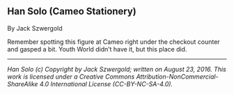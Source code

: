 ## Han Solo (Cameo Stationery)

By Jack Szwergold

Remember spotting this figure at Cameo right under the checkout counter and gasped a bit. Youth World didn’t have it, but this place did.

***

*Han Solo (c) Copyright by Jack Szwergold; written on August 23, 2016. This work is licensed under a Creative Commons Attribution-NonCommercial-ShareAlike 4.0 International License (CC-BY-NC-SA-4.0).*